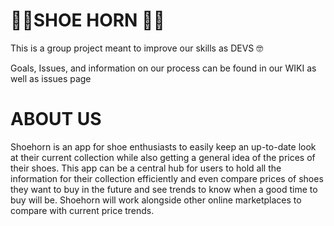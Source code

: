 # 👟📯SHOE HORN 👟📯
This is a group project meant to improve our skills as DEVS 🤓

Goals, Issues, and information on our process can be found in our WIKI as well as issues page

# ABOUT US

Shoehorn is an app for shoe enthusiasts to easily keep an up-to-date look at their current collection while also getting a general idea of the prices of their shoes. This app can be a central hub for users to hold all the information for their collection efficiently and even compare prices of shoes they want to buy in the future and see trends to know when a good time to buy will be. Shoehorn will work alongside other online marketplaces to compare with current price trends.
